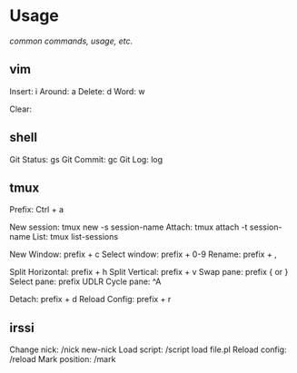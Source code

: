 # Usage

_common commands, usage, etc._

## vim

Insert: i
Around: a
Delete: d
Word: w

Clear: <leader> <space>

## shell

Git Status: gs
Git Commit: gc
Git Log: log

## tmux

Prefix: Ctrl + a

New session: tmux new -s session-name
Attach: tmux attach -t session-name
List: tmux list-sessions

New Window: prefix + c
Select window: prefix + 0-9
Rename: prefix + ,

Split Horizontal: prefix + h
Split Vertical: prefix + v
Swap pane: prefix { or }
Select pane: prefix UDLR
Cycle pane: ^A

Detach: prefix + d
Reload Config: prefix + r

## irssi

Change nick: /nick new-nick
Load script: /script load file.pl
Reload config: /reload
Mark position: /mark

